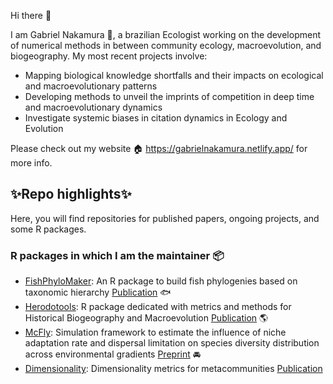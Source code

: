 Hi there 👋

I am Gabriel Nakamura :wave:, a brazilian Ecologist working on the development of numerical methods in between community ecology, macroevolution, and biogeography. My most recent projects involve:

- Mapping biological knowledge shortfalls and their impacts on ecological and macroevolutionary patterns 
- Developing methods to unveil the imprints of competition in deep time and macroevolutionary dynamics
- Investigate systemic biases in citation dynamics in Ecology and Evolution


Please check out my website :house: https://gabrielnakamura.netlify.app/ for more info.

## ✨Repo highlights✨

Here, you will find repositories for published papers, ongoing projects, and some R packages.

### R packages in which I am the maintainer 📦

- [FishPhyloMaker](https://gabrielnakamura.github.io/FishPhyloMaker/): An R package to build fish phylogenies based on taxonomic hierarchy [Publication](https://doi.org/10.1016/j.ecoinf.2021.101481) :fish:
- [Herodotools](https://gabrielnakamura.github.io/Herodotools/): R package dedicated with metrics and methods for Historical Biogeography and Macroevolution [Publication](https://onlinelibrary.wiley.com/doi/abs/10.1111/jbi.14610) :earth_americas:
- [McFly](https://github.com/GabrielNakamura/mcfly): Simulation framework to estimate the influence of niche adaptation rate and dispersal limitation on species diversity distribution across environmental gradients [Preprint](https://www.biorxiv.org/content/10.1101/2021.12.11.472171v2) :oncoming_automobile:
- [Dimensionality](https://github.com/GabrielNakamura/Dimensionality_package): Dimensionality metrics for metacommunities [Publication](https://onlinelibrary.wiley.com/doi/full/10.1111/ecog.04574) 


